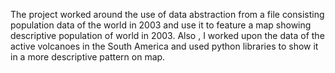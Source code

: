 The project worked around the use of data abstraction from a file consisting population data of the world in 2003 and use it to feature a map showing descriptive population of world in 2003. Also , I worked upon the data of the active volcanoes in the South America and used python libraries to show it in a more descriptive pattern on map.
